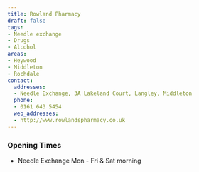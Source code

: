 ```yaml
---
title: Rowland Pharmacy
draft: false
tags:
- Needle exchange
- Drugs
- Alcohol
areas:
- Heywood
- Middleton
- Rochdale
contact:
  addresses:
  - Needle Exchange, 3A Lakeland Court, Langley, Middleton
  phone:
  - 0161 643 5454
  web_addresses:
  - http://www.rowlandspharmacy.co.uk
---
```


### Opening Times
* Needle Exchange Mon - Fri & Sat morning

